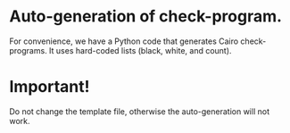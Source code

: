 # Auto-generation of check-program. 

For convenience, we have a Python code that generates Cairo check-programs. 
It uses hard-coded lists (black, white, and count).

# Important!
Do not change the template file, otherwise the auto-generation will not work. 
